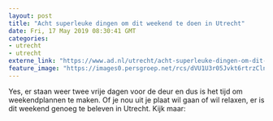 ```yaml
---
layout: post
title: "Acht superleuke dingen om dit weekend te doen in Utrecht"
date: Fri, 17 May 2019 08:30:41 GMT
categories: 
- utrecht 
- utrecht 
externe_link: "https://www.ad.nl/utrecht/acht-superleuke-dingen-om-dit-weekend-te-doen-in-utrecht~a497820d/"
feature_image: "https://images0.persgroep.net/rcs/dVU1U3r05Jvkt6rtrzClnGcKec4/diocontent/148514440/_fitwidth/400/?appId=21791a8992982cd8da851550a453bd7f&quality=0.7"
---
```


Yes, er staan weer twee vrije dagen voor de deur en dus is het tijd om weekendplannen te maken. Of je nou uit je plaat wil gaan of wil relaxen, er is dit weekend genoeg te beleven in Utrecht. Kijk maar:
